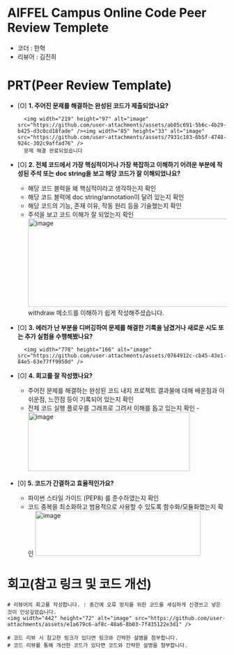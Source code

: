# AIFFEL Campus Online Code Peer Review Templete
- 코더 : 한혁
- 리뷰어 : 김진희


# PRT(Peer Review Template)
- [O]  **1. 주어진 문제를 해결하는 완성된 코드가 제출되었나요?**
   
        <img width="219" height="97" alt="image" src="https://github.com/user-attachments/assets/ab05c691-5b6c-4b29-b425-d3c0cd18fade" /><img width="85" height="33" alt="image" src="https://github.com/user-attachments/assets/7931c183-6b5f-4748-924c-302c9affad76" />
        문제 해결 완료되었습니다


    
- [O]  **2. 전체 코드에서 가장 핵심적이거나 가장 복잡하고 이해하기 어려운 부분에 작성된 
주석 또는 doc string을 보고 해당 코드가 잘 이해되었나요?**
    - 해당 코드 블럭을 왜 핵심적이라고 생각하는지 확인
    - 해당 코드 블럭에 doc string/annotation이 달려 있는지 확인
    - 해당 코드의 기능, 존재 이유, 작동 원리 등을 기술했는지 확인
    - 주석을 보고 코드 이해가 잘 되었는지 확인
        <img width="482" height="202" alt="image" src="https://github.com/user-attachments/assets/e056c9f5-2c77-48ef-a272-d5bb30b7426b" />
        withdraw 메소드를 이해하기 쉽게 작성해주셨습니다.

        
- [O]  **3. 에러가 난 부분을 디버깅하여 문제를 해결한 기록을 남겼거나
새로운 시도 또는 추가 실험을 수행해봤나요?**
    
        <img width="778" height="166" alt="image" src="https://github.com/user-attachments/assets/0764912c-cb45-43e1-84e5-63e77ff9950d" />


        
- [O]  **4. 회고를 잘 작성했나요?**
    - 주어진 문제를 해결하는 완성된 코드 내지 프로젝트 결과물에 대해
    배운점과 아쉬운점, 느낀점 등이 기록되어 있는지 확인
    - 전체 코드 실행 플로우를 그래프로 그려서 이해를 돕고 있는지 확인
        -<img width="371" height="135" alt="image" src="https://github.com/user-attachments/assets/85d52a40-cecd-445e-8565-0f4916241695" />

        
- [0]  **5. 코드가 간결하고 효율적인가요?**
    - 파이썬 스타일 가이드 (PEP8) 를 준수하였는지 확인
    - 코드 중복을 최소화하고 범용적으로 사용할 수 있도록 함수화/모듈화했는지 확인
        <img width="380" height="103" alt="image" src="https://github.com/user-attachments/assets/40bc68e8-e27c-48a8-997f-724147782a86" />
        



# 회고(참고 링크 및 코드 개선)
```
# 리뷰어의 회고를 작성합니다. : 중간에 오류 방지를 위한 코드를 세심하게 신경쓰고 넣은 것이 인상깊었습니다.
<img width="442" height="72" alt="image" src="https://github.com/user-attachments/assets/e1a679c6-af8c-48a6-8b03-7f435122e3d1" />

# 코드 리뷰 시 참고한 링크가 있다면 링크와 간략한 설명을 첨부합니다.
# 코드 리뷰를 통해 개선한 코드가 있다면 코드와 간략한 설명을 첨부합니다.
```
